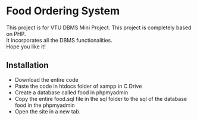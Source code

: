 <h1>Food Ordering System</h1>
<p>This project is for VTU DBMS Mini Project. This project is completely based on PHP.<br>
It incorporates all the DBMS functionalities.<br>
Hope you like it!

<h2>Installation</h2>
<ul>
<li>Download the entire code</li>
<li>Paste the code in htdocs folder of xampp in C Drive</li>
<li>Create a database called food in phpmyadmin</li>
<li>Copy the entire food.sql file in the sql folder to the sql of the database food in the phpmyadmin</li>
<li>Open the site in a new tab.</li>
</ul>
